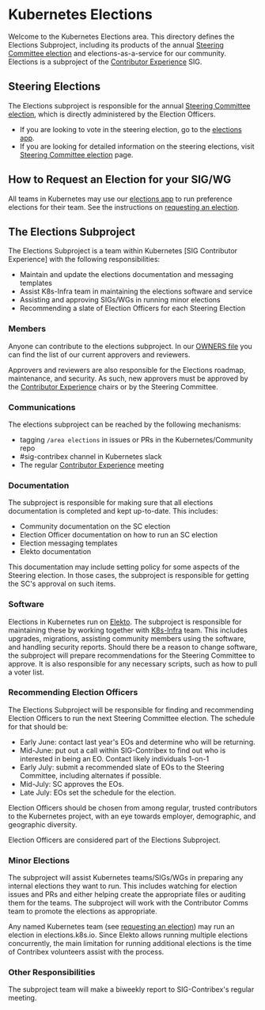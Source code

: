 # Kubernetes Elections

Welcome to the Kubernetes Elections area.  This directory defines the Elections
Subproject, including its products of the annual [Steering Committee election]
and elections-as-a-service for our community.  Elections is a subproject of
the [Contributor Experience] SIG.

## Steering Elections

The Elections subproject is responsible for the annual [Steering Committee election],
which is directly administered by the Election Officers.

* If you are looking to vote in the steering election, go to the [elections app].
* If you are looking for detailed information on the steering elections,
  visit [Steering Committee election] page.

## How to Request an Election for your SIG/WG

All teams in Kubernetes may use our [elections app] to run preference elections
for their team.  See the instructions on [requesting an election].

## The Elections Subproject

The Elections Subproject is a team within Kubernetes [SIG Contributor Experience]
with the following responsibilities:

* Maintain and update the elections documentation and messaging templates
* Assist K8s-Infra team in maintaining the elections software and service
* Assisting and approving SIGs/WGs in running minor elections
* Recommending a slate of Election Officers for each Steering Election

### Members

Anyone can contribute to the elections subproject. In our [OWNERS file] you
can find the list of our current approvers and reviewers.

Approvers and reviewers are also responsible for the Elections roadmap, 
maintenance, and security.  As such, new approvers must be approved by
the [Contributor Experience] chairs or by the Steering Committee.

### Communications

The elections subproject can be reached by the following mechanisms:

* tagging `/area elections` in issues or PRs in the Kubernetes/Community repo
* #sig-contribex channel in Kubernetes slack
* The regular [Contributor Experience] meeting

### Documentation

The subproject is responsible for making sure that all elections documentation
is completed and kept up-to-date.  This includes:

* Community documentation on the SC election
* Election Officer documentation on how to run an SC election
* Election messaging templates
* Elekto documentation

This documentation may include setting policy for some aspects of the Steering
election.  In those cases, the subproject is responsible for getting the SC's
approval on such items.

### Software

Elections in Kubernetes run on [Elekto].  The subproject is responsible for
maintaining these by working together with [K8s-Infra] team.  This includes
upgrades, migrations, assisting community members using the software, and handling
security reports.  Should there be a reason to change software, the subproject
will prepare recommendations for the Steering Committee to approve. It is also
responsible for any necessary scripts, such as how to pull a voter list.

### Recommending Election Officers

The Elections Subproject will be responsible for finding and recommending 
Election Officers to run the next Steering Committee election. The schedule 
for that should be:

* Early June: contact last year's EOs and determine who will be returning.
* Mid-June: put out a call within SIG-Contribex to find out who is interested
  in being an EO. Contact likely individuals 1-on-1
* Early July: submit a recommended slate of EOs to the Steering Committee,
  including alternates if possible.
* Mid-July: SC approves the EOs.
* Late July: EOs set the schedule for the election.

Election Officers should be chosen from among regular, trusted contributors to the 
Kubernetes project, with an eye towards employer, demographic, and geographic
diversity.

Election Officers are considered part of the Elections Subproject.

### Minor Elections

The subproject will assist Kubernetes teams/SIGs/WGs in preparing any internal
elections they want to run.  This includes watching for election issues and PRs
and either helping create the appropriate files or auditing them for the teams.
The subproject will work with the Contributor Comms team to promote the elections
as appropriate.

Any named Kubernetes team (see [requesting an election]) may run an election 
in elections.k8s.io.  Since Elekto allows running multiple elections 
concurrently, the main limitation for running additional elections is the time 
of Contribex volunteers assist with the process.

### Other Responsibilities

The subproject team will make a biweekly report to SIG-Contribex's regular
meeting.

[Contributor Experience]: /sig-contributor-experience/README.md
[Elekto]: https://elekto.dev
[OWNERS file]: OWNERS
[Steering Committee election]: https://git.k8s.io/steering/elections.md
[elections app]: https://elections.k8s.io
[requesting an election]: teams/README.md
[K8s-Infra]: /sig-k8s-infra/README.md
